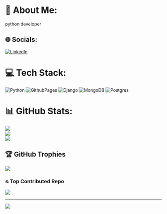 # 💫 About Me:
python developer<br>


## 🌐 Socials:
[![LinkedIn](https://img.shields.io/badge/LinkedIn-%230077B5.svg?logo=linkedin&logoColor=white)](https://linkedin.com/in/amirhosseindzh) 

# 💻 Tech Stack:
![Python](https://img.shields.io/badge/python-3670A0?style=for-the-badge&logo=python&logoColor=ffdd54) ![GithubPages](https://img.shields.io/badge/github%20pages-121013?style=for-the-badge&logo=github&logoColor=white) ![Django](https://img.shields.io/badge/django-%23092E20.svg?style=for-the-badge&logo=django&logoColor=white) ![MongoDB](https://img.shields.io/badge/MongoDB-%234ea94b.svg?style=for-the-badge&logo=mongodb&logoColor=white) ![Postgres](https://img.shields.io/badge/postgres-%23316192.svg?style=for-the-badge&logo=postgresql&logoColor=white)
# 📊 GitHub Stats:
![](https://github-readme-stats.vercel.app/api?username=Amirhoseindzh&theme=dark&hide_border=false&include_all_commits=true&count_private=true)<br/>
![](https://github-readme-streak-stats.herokuapp.com/?user=Amirhoseindzh&theme=dark&hide_border=false)<br/>
![](https://github-readme-stats.vercel.app/api/top-langs/?username=Amirhoseindzh&theme=dark&hide_border=false&include_all_commits=true&count_private=true&layout=compact)

## 🏆 GitHub Trophies
![](https://github-profile-trophy.vercel.app/?username=Amirhoseindzh&theme=radical&no-frame=true&no-bg=false&margin-w=4)

### 🔝 Top Contributed Repo
![](https://github-contributor-stats.vercel.app/api?username=Amirhoseindzh&limit=5&theme=dracula&combine_all_yearly_contributions=true)

---
[![](https://visitcount.itsvg.in/api?id=Amirhoseindzh&icon=5&color=5)](https://visitcount.itsvg.in)

<!-- Proudly created with GPRM ( https://gprm.itsvg.in ) -->
